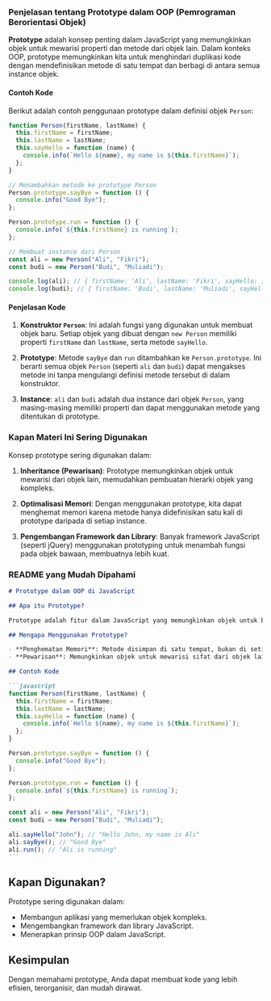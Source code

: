 ### Penjelasan tentang Prototype dalam OOP (Pemrograman Berorientasi Objek)

**Prototype** adalah konsep penting dalam JavaScript yang memungkinkan objek untuk mewarisi properti dan metode dari objek lain. Dalam konteks OOP, prototype memungkinkan kita untuk menghindari duplikasi kode dengan mendefinisikan metode di satu tempat dan berbagi di antara semua instance objek.

#### Contoh Kode

Berikut adalah contoh penggunaan prototype dalam definisi objek `Person`:

```javascript
function Person(firstName, lastName) {
  this.firstName = firstName;
  this.lastName = lastName;
  this.sayHello = function (name) {
    console.info(`Hello ${name}, my name is ${this.firstName}`);
  };
}

// Menambahkan metode ke prototype Person
Person.prototype.sayBye = function () {
  console.info("Good Bye");
};

Person.prototype.run = function () {
  console.info(`${this.firstName} is running`);
};

// Membuat instance dari Person
const ali = new Person("Ali", "Fikri");
const budi = new Person("Budi", "Muliadi");

console.log(ali); // { firstName: 'Ali', lastName: 'Fikri', sayHello: [Function] }
console.log(budi); // { firstName: 'Budi', lastName: 'Muliadi', sayHello: [Function] }
```

#### Penjelasan Kode

1. **Konstruktor `Person`**: Ini adalah fungsi yang digunakan untuk membuat objek baru. Setiap objek yang dibuat dengan `new Person` memiliki properti `firstName` dan `lastName`, serta metode `sayHello`.

2. **Prototype**: Metode `sayBye` dan `run` ditambahkan ke `Person.prototype`. Ini berarti semua objek `Person` (seperti `ali` dan `budi`) dapat mengakses metode ini tanpa mengulangi definisi metode tersebut di dalam konstruktor.

3. **Instance**: `ali` dan `budi` adalah dua instance dari objek `Person`, yang masing-masing memiliki properti dan dapat menggunakan metode yang ditentukan di prototype.

### Kapan Materi Ini Sering Digunakan

Konsep prototype sering digunakan dalam:

1. **Inheritance (Pewarisan)**: Prototype memungkinkan objek untuk mewarisi dari objek lain, memudahkan pembuatan hierarki objek yang kompleks.

2. **Optimalisasi Memori**: Dengan menggunakan prototype, kita dapat menghemat memori karena metode hanya didefinisikan satu kali di prototype daripada di setiap instance.

3. **Pengembangan Framework dan Library**: Banyak framework JavaScript (seperti jQuery) menggunakan prototyping untuk menambah fungsi pada objek bawaan, membuatnya lebih kuat.

### README yang Mudah Dipahami

````markdown
# Prototype dalam OOP di JavaScript

## Apa itu Prototype?

Prototype adalah fitur dalam JavaScript yang memungkinkan objek untuk berbagi metode dan properti. Ini penting untuk efisiensi dan pengorganisasian kode.

## Mengapa Menggunakan Prototype?

- **Penghematan Memori**: Metode disimpan di satu tempat, bukan di setiap instance objek.
- **Pewarisan**: Memungkinkan objek untuk mewarisi sifat dari objek lain, sehingga lebih mudah untuk membuat hierarki objek.

## Contoh Kode

```javascript
function Person(firstName, lastName) {
  this.firstName = firstName;
  this.lastName = lastName;
  this.sayHello = function (name) {
    console.info(`Hello ${name}, my name is ${this.firstName}`);
  };
}

Person.prototype.sayBye = function () {
  console.info("Good Bye");
};

Person.prototype.run = function () {
  console.info(`${this.firstName} is running`);
};

const ali = new Person("Ali", "Fikri");
const budi = new Person("Budi", "Muliadi");

ali.sayHello("John"); // "Hello John, my name is Ali"
ali.sayBye(); // "Good Bye"
ali.run(); // "Ali is running"
```
````

## Kapan Digunakan?

Prototype sering digunakan dalam:

- Membangun aplikasi yang memerlukan objek kompleks.
- Mengembangkan framework dan library JavaScript.
- Menerapkan prinsip OOP dalam JavaScript.

## Kesimpulan

Dengan memahami prototype, Anda dapat membuat kode yang lebih efisien, terorganisir, dan mudah dirawat.
